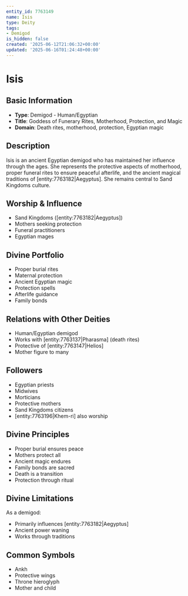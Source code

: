 ```yaml
---
entity_id: 7763149
name: Isis
type: Deity
tags:
- Demigod
is_hidden: false
created: '2025-06-12T21:06:32+00:00'
updated: '2025-06-16T01:24:48+00:00'
---
```


# Isis

## Basic Information

- **Type**: Demigod - Human/Egyptian
- **Title**: Goddess of Funerary Rites, Motherhood, Protection, and Magic
- **Domain**: Death rites, motherhood, protection, Egyptian magic

## Description

Isis is an ancient Egyptian demigod who has maintained her influence through the ages. She represents the protective aspects of motherhood, proper funeral rites to ensure peaceful afterlife, and the ancient magical traditions of [entity:7763182|Aegyptus]. She remains central to Sand Kingdoms culture.

## Worship & Influence

- Sand Kingdoms ([entity:7763182|Aegyptus])
- Mothers seeking protection
- Funeral practitioners
- Egyptian mages

## Divine Portfolio

- Proper burial rites
- Maternal protection
- Ancient Egyptian magic
- Protection spells
- Afterlife guidance
- Family bonds

## Relations with Other Deities

- Human/Egyptian demigod
- Works with [entity:7763137|Pharasma] (death rites)
- Protective of [entity:7763147|Helios]
- Mother figure to many

## Followers

- Egyptian priests
- Midwives
- Morticians
- Protective mothers
- Sand Kingdoms citizens
- [entity:7763196|Khem-ri] also worship

## Divine Principles

- Proper burial ensures peace
- Mothers protect all
- Ancient magic endures
- Family bonds are sacred
- Death is a transition
- Protection through ritual

## Divine Limitations

As a demigod:

- Primarily influences [entity:7763182|Aegyptus]
- Ancient power waning
- Works through traditions

## Common Symbols

- Ankh
- Protective wings
- Throne hieroglyph
- Mother and child